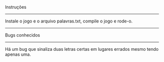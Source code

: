 Instruções

--------------------------------------------------------------------------------------------------------------------------------------------------------------------------------------------------------------------------------------------------------------------------------------------

Instale o jogo e o arquivo palavras.txt, compile o jogo e rode-o.

--------------------------------------------------------------------------------------------------------------------------------------------------------------------------------------------------------------------------------------------------------------------------------------------

Bugs conhecidos

--------------------------------------------------------------------------------------------------------------------------------------------------------------------------------------------------------------------------------------------------------------------------------------------

Há um bug que sinaliza duas letras certas em lugares errados mesmo tendo apenas uma.
